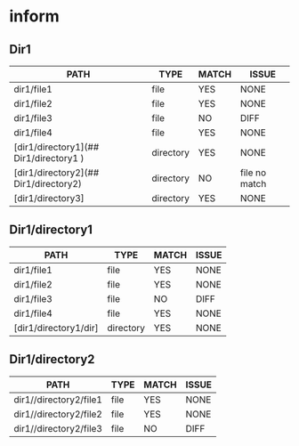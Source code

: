 # inform

## Dir1

PATH | TYPE | MATCH | ISSUE
---|---|---|---
dir1/file1 | file | YES | NONE
dir1/file2 | file | YES | NONE
dir1/file3 | file | NO | DIFF
dir1/file4 | file | YES | NONE
[dir1/directory1](## Dir1/directory1 ) | directory | YES | NONE
[dir1/directory2](## Dir1/directory2) | directory | NO | file no match
[dir1/directory3] | directory | YES | NONE

## Dir1/directory1

PATH | TYPE | MATCH | ISSUE
---|---|---|---
dir1/file1 | file | YES | NONE
dir1/file2 | file | YES | NONE
dir1/file3 | file | NO | DIFF
dir1/file4 | file | YES | NONE
[dir1/directory1/dir] | directory | YES | NONE

## Dir1/directory2

PATH | TYPE | MATCH | ISSUE
---|---|---|---
dir1//directory2/file1 | file | YES | NONE
dir1//directory2/file2 | file | YES | NONE
dir1//directory2/file3 | file | NO | DIFF
